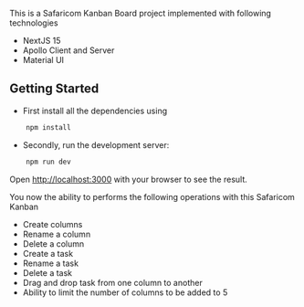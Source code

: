 This is a Safaricom Kanban Board project implemented with following technologies
- NextJS 15
- Apollo Client and Server
- Material UI


## Getting Started

- First install all the dependencies using
```bash
    npm install
```

- Secondly, run the development server:

```bash
    npm run dev
```

Open [http://localhost:3000](http://localhost:3000) with your browser to see the result.

You now the ability to performs the following operations with this Safaricom Kanban 
- Create columns
- Rename a column
- Delete a column
- Create a task
- Rename a task 
- Delete a task
- Drag and drop task from one column to another
- Ability to limit the number of columns to be added to 5

